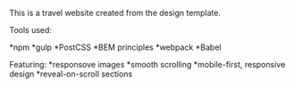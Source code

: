 This is a travel website created from the design template. 

Tools used:

*npm
*gulp
*PostCSS
*BEM principles
*webpack
*Babel

Featuring:
*responsove images
*smooth scrolling
*mobile-first, responsive design
*reveal-on-scroll sections
